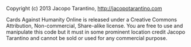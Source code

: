 Copyright (c) 2013 Jacopo Tarantino, http://jacopotarantino.com

Cards Against Humanity Online is released under a Creative Commons Attribution, Non-commercial, Share-alike license. You are free to use and manipulate this code but it must in some prominent location credit Jacopo Tarantino and cannot be sold or used for any commercial purpose.